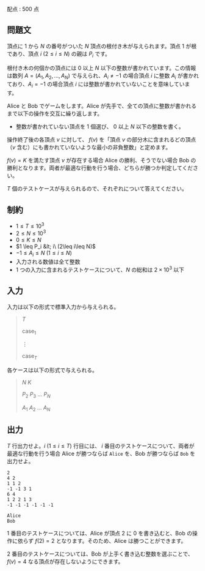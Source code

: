 配点 : $500$ 点

## 問題文

頂点に $1$ から $N$ の番号がついた $N$ 頂点の根付き木が与えられます。頂点 $1$ が根であり、頂点 $i\ (2\leq i \leq N)$ の親は $P_i$ です。

根付き木の何個かの頂点には $0$ 以上 $N$ 以下の整数が書かれています。この情報は数列 $A=(A_1,A_2,\ldots,A_N)$ で与えられ、$A_i \neq -1$ の場合頂点 $i$ に整数 $A_i$ が書かれており、$A_i=-1$ の場合頂点 $i$ には整数が書かれていないことを意味しています。

Alice と Bob でゲームをします。Alice が先手で、全ての頂点に整数が書かれるまで以下の操作を交互に繰り返します。

- 整数が書かれていない頂点を $1$ 個選び、 $0$ 以上 $N$ 以下の整数を書く。

操作終了後の各頂点 $v$ に対して、 $f(v)$ を「頂点 $v$ の部分木に含まれるどの頂点（$v$ 含む）にも書かれていないような最小の非負整数」と定めます。

$f(v) = K$ を満たす頂点 $v$ が存在する場合 Alice の勝利、そうでない場合 Bob の勝利となります。両者が最適な行動を行う場合、どちらが勝つか判定してください。

$T$ 個のテストケースが与えられるので、それぞれについて答えてください。

## 制約

- $1 \leq T \leq 10^3$
- $2 \leq N \leq 10^3$
- $0 \leq K \leq N$
- $1 \leq P_i &lt; i\ (2\leq i\leq N)$
- $-1 \leq A_i \leq N\ (1\leq i\leq N)$
- 入力される数値は全て整数
- $1$ つの入力に含まれるテストケースについて、$N$ の総和は $2\times 10^3$ 以下

## 入力

入力は以下の形式で標準入力から与えられる。

> $T$
> 
> $\mathrm{case}_1$
> 
> $\vdots$
> 
> $\mathrm{case}_T$

各ケースは以下の形式で与えられる。

> $N$ $K$
> 
> $P_2$ $P_3$ $\ldots$ $P_N$
> 
> $A_1$ $A_2$ $\ldots$ $A_N$

## 出力

$T$ 行出力せよ。$i\ (1\leq i \leq T)$ 行目には、 $i$ 番目のテストケースについて、両者が最適な行動を行う場合 Alice が勝つならば `Alice` を、Bob が勝つならば `Bob` を出力せよ。

```input1
2
4 2
1 1 2
-1 -1 3 1
6 4
1 2 2 1 3
-1 -1 -1 -1 -1 -1
```

```output1
Alice
Bob
```

$1$ 番目のテストケースについては、Alice が頂点 $2$ に $0$ を書き込むと、Bob の操作に依らず $f(2) = 2$ となります。そのため、Alice は勝つことができます。

$2$ 番目のテストケースについては、Bob が上手く書き込む整数を選ぶことで、 $f(v) = 4$ なる頂点が存在しないようにできます。